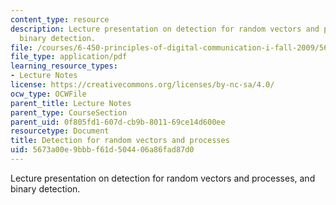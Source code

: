 ```yaml
---
content_type: resource
description: Lecture presentation on detection for random vectors and processes, and
  binary detection.
file: /courses/6-450-principles-of-digital-communication-i-fall-2009/5673a00e9bbbf61d504406a86fad87d0_MIT6_450F09_slide17.pdf
file_type: application/pdf
learning_resource_types:
- Lecture Notes
license: https://creativecommons.org/licenses/by-nc-sa/4.0/
ocw_type: OCWFile
parent_title: Lecture Notes
parent_type: CourseSection
parent_uid: 0f805fd1-607d-cb9b-8011-69ce14d600ee
resourcetype: Document
title: Detection for random vectors and processes
uid: 5673a00e-9bbb-f61d-5044-06a86fad87d0
---
```

Lecture presentation on detection for random vectors and processes, and binary detection.